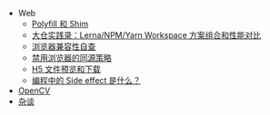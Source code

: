 <!-- _sidebar.md -->

* Web
  * [Polyfill 和 Shim](posts/polyfill-and-shim "polyfill and shim")
  * [大仓实践录：Lerna/NPM/Yarn Workspace 方案组合和性能对比](posts/mono-repo-in-js "mono-repo in js")
  * [浏览器兼容性自查](posts/compatibility-check-for-web-api "compatibility check for web")
  * [禁用浏览器的同源策略](posts/disable-same-origin-policy "disable same origin policy")
  * [H5 文件预览和下载](posts/preview-and-download-file.md "preview and download file")
  * [编程中的 Side effect 是什么？](posts/what-is-side-effect-in-programming.md)
  <!-- * [实例：小程序工程结构](posts/mini-program-architecture-3.md "my mini-program architecture 3.0") -->
* [OpenCV](opencv/ "OpenCV-Python tutorial for beginners")
* [杂谈](zen/ "OpenCV-Python tutorial for beginners")
